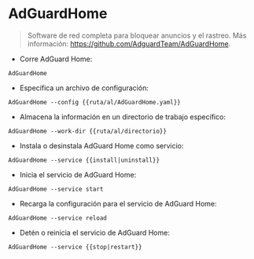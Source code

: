 # AdGuardHome

> Software de red completa para bloquear anuncios y el rastreo.
> Más información: <https://github.com/AdguardTeam/AdGuardHome>.

- Corre AdGuard Home:

`AdGuardHome`

- Específica un archivo de configuración:

`AdGuardHome --config {{ruta/al/AdGuardHome.yaml}}`

- Almacena la información en un directorio de trabajo específico:

`AdGuardHome --work-dir {{ruta/al/directorio}}`

- Instala o desinstala AdGuard Home como servicio:

`AdGuardHome --service {{install|uninstall}}`

- Inicia el servicio de AdGuard Home:

`AdGuardHome --service start`

- Recarga la configuración para el servicio de AdGuard Home:

`AdGuardHome --service reload`

- Detén o reinicia el servicio de AdGuard Home:

`AdGuardHome --service {{stop|restart}}`


